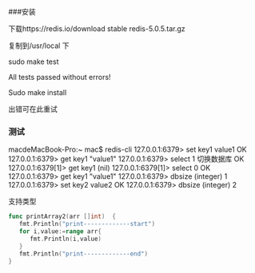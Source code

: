 ###安装

下载https://redis.io/download  stable redis-5.0.5.tar.gz

复制到/usr/local 下  

sudo make  test 

All tests passed without errors!

Sudo make install 

出错可在此重试

### 测试

macdeMacBook-Pro:~ mac$ redis-cli
127.0.0.1:6379> set key1 value1
OK
127.0.0.1:6379> get key1
"value1"
127.0.0.1:6379> select 1  切换数据库
OK
127.0.0.1:6379[1]> get key1
(nil)
127.0.0.1:6379[1]> select 0 
OK
127.0.0.1:6379> get key1
"value1"
127.0.0.1:6379> dbsize 
(integer) 1
127.0.0.1:6379> set key2 value2
OK
127.0.0.1:6379> dbsize
(integer) 2

支持类型



```go
func printArray2(arr []int)  {
   fmt.Println("print-------------start")
   for i,value:=range arr{
      fmt.Println(i,value)
   }
   fmt.Println("print-------------end")
}
```



